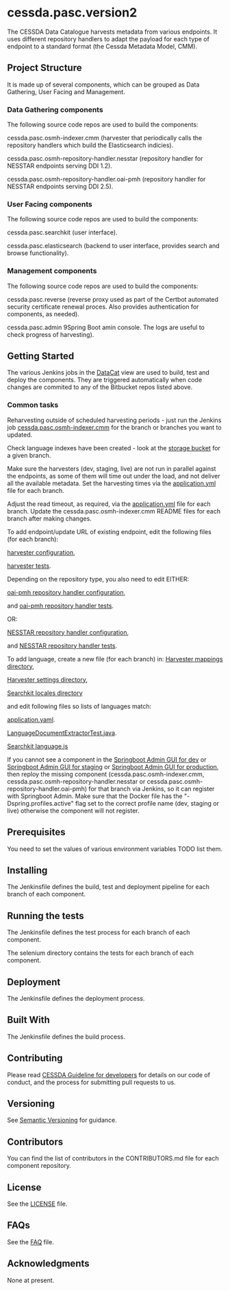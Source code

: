 # cessda.pasc.version2 

The CESSDA Data Catalogue harvests metadata from various endpoints. 
It uses different repository handlers to adapt the payload for each type of endpoint to a standard format (the Cessda Metadata Model, CMM). 

## Project Structure

It is made up of several components, which can be grouped as Data Gathering, User Facing and Management.

### Data Gathering components

The following source code repos are used to build the components:

cessda.pasc.osmh-indexer.cmm (harvester that periodically calls the repository handlers which build the Elasticsearch indicies). 

cessda.pasc.osmh-repository-handler.nesstar (repository handler for NESSTAR endpoints serving DDI 1.2).

cessda.pasc.osmh-repository-handler.oai-pmh (repository handler for NESSTAR endpoints serving DDI 2.5).


### User Facing components

The following source code repos are used to build the components:

cessda.pasc.searchkit (user interface).

cessda.pasc.elasticsearch (backend to user interface, provides search and browse functionality).



### Management components

The following source code repos are used to build the components:

cessda.pasc.reverse (reverse proxy used as part of the Certbot automated security certificate renewal proces. Also provides authentication for components, as needed).

cessda.pasc.admin 9Spring Boot amin console. The logs are useful to check progress of harvesting).


## Getting Started

The various Jenkins jobs in the [DataCat](https://cit.cessda.eu/view/DataCat/) view are used to build, test and deploy the components. 
They are triggered automatically when code changes are commited to any of the Bitbucket repos listed above.


### Common tasks

Reharvesting outside of scheduled harvesting periods - just run the Jenkins job [cessda.pasc.osmh-indexer.cmm](https://cit.cessda.eu/job/cessda.pasc.osmh-indexer.cmm/) 
for the branch or branches you want to updated.

Check language indexes have been created - look at the [storage bucket](https://console.cloud.google.com/storage/browser/cessda-pasc-es-dev/indices/?project=cessda-development) for a given branch.

Make sure the harvesters (dev, staging, live) are not run in parallel against the endpoints, as some of them will time out under the load, and not deliver all the available metadata. 
Set the harvesting times via the [application.yml](https://bitbucket.org/cessda/cessda.pasc.osmh-indexer.cmm/src/master/src/main/resources/application.yml) file for each branch.

Adjust the read timeout, as required, via the [application.yml](https://bitbucket.org/cessda/cessda.pasc.osmh-indexer.cmm/src/master/src/main/resources/application.yml) file for each branch. 
Update the cessda.pasc.osmh-indexer.cmm README files for each branch after making changes.

To add endpoint/update URL of existing endpoint, edit the following files (for each branch):

[harvester configuration](https://bitbucket.org/cessda/cessda.pasc.osmh-indexer.cmm/src/develop/src/main/resources/application.yml), 

[harvester tests](https://bitbucket.org/cessda/cessda.pasc.osmh-indexer.cmm/src/develop/src/test/java/eu/cessda/pasc/oci/repository/PascHarvesterDaoTest.java). 

Depending on the repository type, you also need to edit EITHER:

[oai-pmh repository handler configuration](https://bitbucket.org/cessda/cessda.pasc.osmh-repository-handler.oai-pmh/src/development/src/main/resources/application.yml), 

and [oai-pmh repository handler tests](https://bitbucket.org/cessda/cessda.pasc.osmh-repository-handler.oai-pmh/src/development/src/test/java/eu/cessda/pasc/osmhhandler/oaipmh/configuration/HandlerConfigurationPropertiesTest.java). 

OR:

[NESSTAR repository handler configuration](https://bitbucket.org/cessda/cessda.pasc.osmh-repository-handler.nesstar/src/development/src/main/resources/application.yml), 

and [NESSTAR repository handler tests](https://bitbucket.org/cessda/cessda.pasc.osmh-repository-handler.nesstar/src/development/src/test/java/eu/cessda/pasc/osmhhandler/nesstar/configuration/HandlerConfigurationPropertiesTest.java). 


To add language, create a new file (for each branch) in: 
[Harvester mappings directory](https://bitbucket.org/cessda/cessda.pasc.osmh-indexer.cmm/src/develop/src/main/resources/elasticsearch/mappings/), 

[Harvester settings directory](https://bitbucket.org/cessda/cessda.pasc.osmh-indexer.cmm/src/develop/src/main/resources/elasticsearch/settings/), 

[Searchkit locales directory](https://bitbucket.org/cessda/cessda.pasc.searchkit/src/master/src/locales/) 

and edit following files so lists of languages match:

[application.yaml](https://bitbucket.org/cessda/cessda.pasc.osmh-indexer.cmm/src/develop/src/main/resources/application.yaml).

[LanguageDocumentExtractorTest.java](https://bitbucket.org/cessda/cessda.pasc.osmh-indexer.cmm/src/develop/src/test/java/eu/cessda/pasc/oci/service/helpers/LanguageDocumentExtractorTest.java).

[Searchkit language.js](https://bitbucket.org/cessda/cessda.pasc.searchkit/src/dev/src/utilities/language.js) 


If you cannot see a component in the [Springboot Admin GUI for dev](https://datacatalogue-dev.cessda.eu/admin/#/) or [Springboot Admin GUI for staging](https://datacatalogue-staging.cessda.eu/admin/#/) or [Springboot Admin GUI for production](https://datacatalogue.cessda.eu/admin/#/),  
then reploy the missing component (cessda.pasc.osmh-indexer.cmm, cessda.pasc.osmh-repository-handler.nesstar or cessda.pasc.osmh-repository-handler.oai-pmh) for that branch via Jenkins, 
so it can register with Springboot Admin. Make sure that the Docker file has the "-Dspring.profiles.active" flag set to the correct profile name (dev, staging or live) otherwise the component will not register.

## Prerequisites

You need to set the values of various environment variables TODO list them.


## Installing

The Jenkinsfile defines the build, test and deployment pipeline for each branch of each component.


## Running the tests
 
The Jenkinsfile defines the test process for each branch of each component.

The selenium directory contains the tests for each branch of each component.


## Deployment

The Jenkinsfile defines the deployment process.


## Built With

The Jenkinsfile defines the build process.

## Contributing

Please read [CESSDA Guideline for developers](https://bitbucket.org/cessda/cessda.guidelines.cit/wiki/Developers) for details on our code of conduct, and the process for submitting pull requests to us.

## Versioning

See [Semantic Versioning](https://semver.org/) for guidance.

## Contributors

You can find the list of contributors in the CONTRIBUTORS.md file for each component repository.

## License

See the [LICENSE](LICENSE) file.

## FAQs

See the [FAQ](FAQ.md) file.

## Acknowledgments

None at present.

